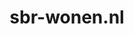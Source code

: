 ---
layout: post
title: "sbr-wonen.nl"
internal_url: "/dutchgov/sbr-wonen.nl.html"
subdomains_count: 12
all_subdomains_count: 14
urls_count: 11
ssl_rank: 0
http_rank: 61.636363636364
url_link: /data/sbr-wonen.nl/urls.txt
all_subdomains_link: /data/sbr-wonen.nl/all_subdomains.txt
subdomains_link: /data/sbr-wonen.nl/subdomains.txt
categories: dutchgov
---